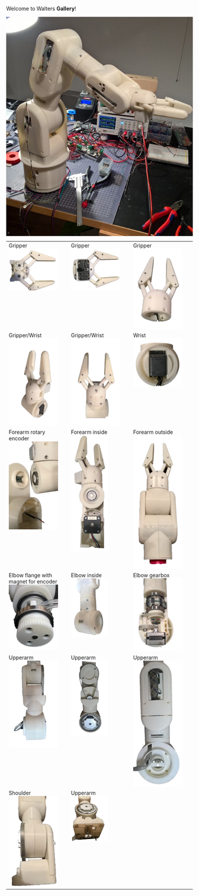 Welcome to Walters **Gallery**!

<img align="center" width="1000px" src="galery/total.jpg" >

<table>
    <tr valign="top">
        <td width="25%">Gripper<br><a href="galery/gripper1.jpg"><img width="133" src="galery/gripper1.jpg"></a></td>
        <td width="25%">Gripper<br><a href="galery/gripper2.jpg"><img width="133" src="galery/gripper2.jpg"></a></td>
        <td width="25%">Gripper<br><a href="galery/gripper3.jpg"><img width="133" src="galery/gripper3.jpg"></a></td>
    </tr><tr valign="top">
        <td width="25%">Gripper/Wrist<br><a href="galery/gripperwrist1.jpg"><img width="133" src="galery/gripperwrist1.jpg">
</a></td>
        <td width="25%">Gripper/Wrist<br><a href="galery/gripperwrist2.jpg"><img width="133" src="galery/gripperwrist2.jpg">
        <td width="25%">Wrist<br><a href="galery/wrist1.jpg"><img width="133" src="galery/wrist1.jpg">
</a></td>
   </tr><tr valign="top">
        <td width="25%">Forearm rotary encoder<br><a href="galery/forearm 1.png"><img width="133" src="galery/forearm 1.png">
</a></td>
        <td width="25%">Forearm inside<br><a href="galery/forearm 2.png"><img width="100" src="galery/forearm 2.png">
</a></td>
        <td width="25%">Forearm outside<br><a href="galery/forearm 3.png"><img width="133" src="galery/forearm 3.png">
</a></td>
   </tr>
   <tr valign="top">
        <td width="25%">Elbow flange with magnet for encoder<br><a href="galery/elbow1.png"><img width="133" src="galery/elbow1.png">
</a></td>
        <td width="25%">Elbow inside<br><a href="galery/elbow1.png"><img width="100" src="galery/elbow2.png">
</a></td>
        <td width="25%">Elbow gearbox<br><a href="galery/elbow3.png"><img width="133" src="galery/elbow3.png">
</a></td>
<tr valign="top">
        <td width="25%">Upperarm <br><a href="galery/upperarm1.png"><img width="133" src="galery/upperarm1.png">
</a></td>
        <td width="25%">Upperarm<br><a href="galery/upperarm1.png"><img width="100" src="galery/upperarm2.png">
</a></td>
        <td width="25%">Upperarm<br><a href="galery/upperarm3.png"><img width="133" src="galery/upperarm3.png">
</a></td>
   </tr>
<tr valign="top">
        <td width="25%">Shoulder<br><a href="galery/shoulder1.png"><img width="133" src="galery/shoulder1.png">
</a></td>
        <td width="25%">Upperarm<br><a href="galery/shoulder2.png"><img width="100" src="galery/shoulder2.png">
</a></td>
   </tr>

</table>
